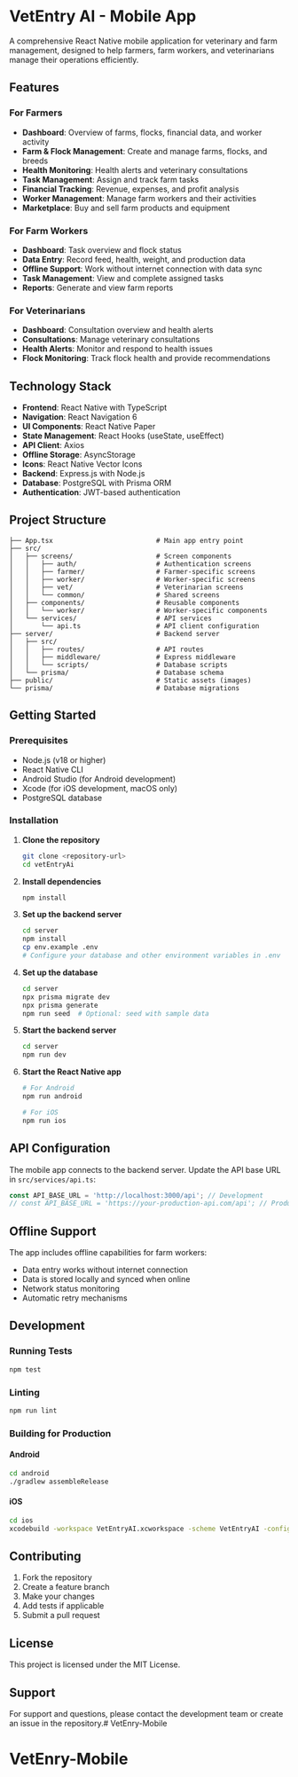 # VetEntry AI - Mobile App

A comprehensive React Native mobile application for veterinary and farm management, designed to help farmers, farm workers, and veterinarians manage their operations efficiently.

## Features

### For Farmers
- **Dashboard**: Overview of farms, flocks, financial data, and worker activity
- **Farm & Flock Management**: Create and manage farms, flocks, and breeds
- **Health Monitoring**: Health alerts and veterinary consultations
- **Task Management**: Assign and track farm tasks
- **Financial Tracking**: Revenue, expenses, and profit analysis
- **Worker Management**: Manage farm workers and their activities
- **Marketplace**: Buy and sell farm products and equipment

### For Farm Workers
- **Dashboard**: Task overview and flock status
- **Data Entry**: Record feed, health, weight, and production data
- **Offline Support**: Work without internet connection with data sync
- **Task Management**: View and complete assigned tasks
- **Reports**: Generate and view farm reports

### For Veterinarians
- **Dashboard**: Consultation overview and health alerts
- **Consultations**: Manage veterinary consultations
- **Health Alerts**: Monitor and respond to health issues
- **Flock Monitoring**: Track flock health and provide recommendations

## Technology Stack

- **Frontend**: React Native with TypeScript
- **Navigation**: React Navigation 6
- **UI Components**: React Native Paper
- **State Management**: React Hooks (useState, useEffect)
- **API Client**: Axios
- **Offline Storage**: AsyncStorage
- **Icons**: React Native Vector Icons
- **Backend**: Express.js with Node.js
- **Database**: PostgreSQL with Prisma ORM
- **Authentication**: JWT-based authentication

## Project Structure

```
├── App.tsx                          # Main app entry point
├── src/
│   ├── screens/                     # Screen components
│   │   ├── auth/                    # Authentication screens
│   │   ├── farmer/                  # Farmer-specific screens
│   │   ├── worker/                  # Worker-specific screens
│   │   ├── vet/                     # Veterinarian screens
│   │   └── common/                  # Shared screens
│   ├── components/                  # Reusable components
│   │   └── worker/                  # Worker-specific components
│   └── services/                    # API services
│       └── api.ts                   # API client configuration
├── server/                          # Backend server
│   ├── src/
│   │   ├── routes/                  # API routes
│   │   ├── middleware/              # Express middleware
│   │   └── scripts/                 # Database scripts
│   └── prisma/                      # Database schema
├── public/                          # Static assets (images)
└── prisma/                          # Database migrations
```

## Getting Started

### Prerequisites

- Node.js (v18 or higher)
- React Native CLI
- Android Studio (for Android development)
- Xcode (for iOS development, macOS only)
- PostgreSQL database

### Installation

1. **Clone the repository**
   ```bash
   git clone <repository-url>
   cd vetEntryAi
   ```

2. **Install dependencies**
   ```bash
   npm install
   ```

3. **Set up the backend server**
   ```bash
   cd server
   npm install
   cp env.example .env
   # Configure your database and other environment variables in .env
   ```

4. **Set up the database**
   ```bash
   cd server
   npx prisma migrate dev
   npx prisma generate
   npm run seed  # Optional: seed with sample data
   ```

5. **Start the backend server**
   ```bash
   cd server
   npm run dev
   ```

6. **Start the React Native app**
   ```bash
   # For Android
   npm run android
   
   # For iOS
   npm run ios
   ```

## API Configuration

The mobile app connects to the backend server. Update the API base URL in `src/services/api.ts`:

```typescript
const API_BASE_URL = 'http://localhost:3000/api'; // Development
// const API_BASE_URL = 'https://your-production-api.com/api'; // Production
```

## Offline Support

The app includes offline capabilities for farm workers:
- Data entry works without internet connection
- Data is stored locally and synced when online
- Network status monitoring
- Automatic retry mechanisms

## Development

### Running Tests
```bash
npm test
```

### Linting
```bash
npm run lint
```

### Building for Production

#### Android
```bash
cd android
./gradlew assembleRelease
```

#### iOS
```bash
cd ios
xcodebuild -workspace VetEntryAI.xcworkspace -scheme VetEntryAI -configuration Release
```

## Contributing

1. Fork the repository
2. Create a feature branch
3. Make your changes
4. Add tests if applicable
5. Submit a pull request

## License

This project is licensed under the MIT License.

## Support

For support and questions, please contact the development team or create an issue in the repository.# VetEnry-Mobile
# VetEnry-Mobile
